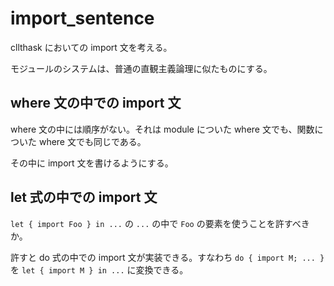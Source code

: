 # import\_sentence

cllthask においての import 文を考える。

モジュールのシステムは、普通の直観主義論理に似たものにする。

## where 文の中での import 文

where 文の中には順序がない。それは module についた where 文でも、関数についた where 文でも同じである。

その中に import 文を書けるようにする。

## let 式の中での import 文

`let { import Foo } in ...` の `...` の中で `Foo` の要素を使うことを許すべきか。

許すと do 式の中での import 文が実装できる。すなわち `do { import M; ... }` を `let { import M } in ...` に変換できる。
